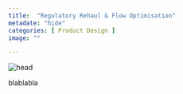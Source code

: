 ```yaml
---
title:  "Regulatory Rehaul & Flow Optimisation"
metadate: "hide"
categories: [ Product Design ]
image: ""

---
```


![head](https://raw.githubusercontent.com/kapazoglou/portfolio/master/assets/images/item/sistra.jpg)

blablabla


